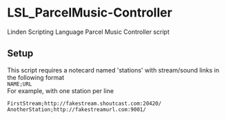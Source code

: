 # LSL_ParcelMusic-Controller
Linden Scripting Language Parcel Music Controller script


## Setup
This script requires a notecard named 'stations' with stream/sound links in the following format  
`NAME;URL`  
For example, with one station per line  
```
FirstStream;http://fakestream.shoutcast.com:20420/  
AnotherStation;http://fakestreamurl.com:9001/  
```

